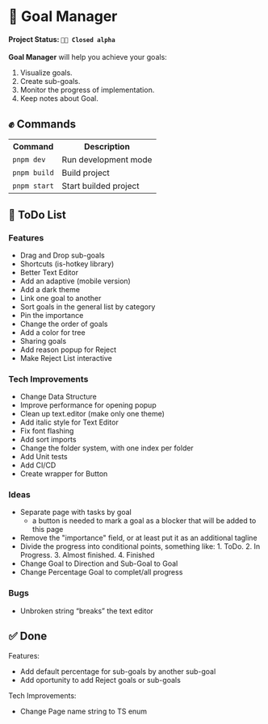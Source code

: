 # 🎯 Goal Manager

#### Project Status: `👨‍💻 Closed alpha`

**Goal Manager** will help you achieve your goals:
1. Visualize goals.
2. Create sub-goals.
3. Monitor the progress of implementation.
4. Keep notes about Goal.

## ✊ Commands

<table>
    <tr>
        <th>Command</th>
        <th>Description</th>
    </tr>
    <tr>
        <td><code>pnpm dev</code></td>
        <td>Run development mode</td>
    </tr>
    <tr>
        <td><code>pnpm build</code></td>
        <td>Build project</td>
    </tr>
    <tr>
        <td><code>pnpm start</code></td>
        <td>Start builded project</td>
    </tr>
</table>

## 🎯 ToDo List

### Features

- Drag and Drop sub-goals
- Shortcuts (is-hotkey library)
- Better Text Editor
- Add an adaptive (mobile version)
- Add a dark theme
- Link one goal to another
- Sort goals in the general list by category
- Pin the importance 
- Change the order of goals
- Add a color for tree
- Sharing goals
- Add reason popup for Reject
- Make Reject List interactive

### Tech Improvements

- Change Data Structure
- Improve performance for opening popup
- Clean up text.editor (make only one theme)
- Add italic style for Text Editor
- Fix font flashing
- Add sort imports
- Change the folder system, with one index per folder
- Add Unit tests
- Add CI/CD
- Create wrapper for Button

### Ideas

- Separate page with tasks by goal
    - a button is needed to mark a goal as a blocker that will be added to this page
- Remove the "importance" field, or at least put it as an additional tagline 
- Divide the progress into conditional points, something like: 1. ToDo. 2. In Progress. 3. Almost finished. 4. Finished
- Change Goal to Direction and Sub-Goal to Goal
- Change Percentage Goal to complet/all progress

### Bugs

- Unbroken string “breaks” the text editor

## ✅ Done

Features:

- Add default percentage for sub-goals by another sub-goal
- Add oportunity to add Reject goals or sub-goals

Tech Improvements: 

- Change Page name string to TS enum
